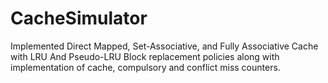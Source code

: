# CacheSimulator
Implemented Direct Mapped, Set-Associative, and Fully Associative Cache with LRU And Pseudo-LRU Block replacement policies along with implementation of cache, compulsory and conflict miss counters.
